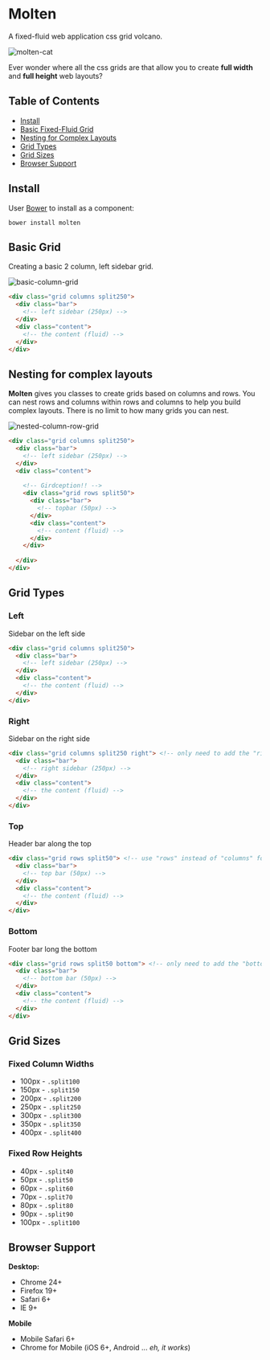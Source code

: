 # Molten

A fixed-fluid web application css grid volcano.

![molten-cat](https://f.cloud.github.com/assets/974723/353520/d3d5e8c4-a083-11e2-92d4-0b10d4fe6313.jpg)

Ever wonder where all the css grids are that allow you to create **full width** and **full height** web layouts?

## Table of Contents
* [Install](https://github.com/scottcorgan/molten/blob/master/README.md#install)
* [Basic Fixed-Fluid Grid](https://github.com/scottcorgan/molten/blob/master/README.md#basic-grid)
* [Nesting for Complex Layouts](https://github.com/scottcorgan/molten/blob/master/README.md#nesting-for-complex-layouts)
* [Grid Types](https://github.com/scottcorgan/molten/blob/master/README.md#grid-types)
* [Grid Sizes](https://github.com/scottcorgan/molten/blob/master/README.md#grid-sizes)
* [Browser Support](https://github.com/scottcorgan/molten/blob/master/README.md#browser-support)

## Install

User [Bower](http://twitter.github.io/bower/) to install as a component:

```
bower install molten
```

## Basic Grid

Creating a basic 2 column, left sidebar grid.

![basic-column-grid](https://f.cloud.github.com/assets/974723/353676/4715cd64-a088-11e2-8e08-1ab2f555793e.gif)

```html
<div class="grid columns split250">
  <div class="bar">
    <!-- left sidebar (250px) -->
  </div>
  <div class="content">
    <!-- the content (fluid) -->
  </div>
</div>
```

## Nesting for complex layouts

**Molten** gives you classes to create grids based on columns and rows.
You can nest rows and columns within rows and columns to help you build complex layouts.
There is no limit to how many grids you can nest.

![nested-column-row-grid](https://f.cloud.github.com/assets/974723/353690/b219c26e-a088-11e2-9a21-dc14abd763b0.gif)

```html
<div class="grid columns split250">
  <div class="bar">
    <!-- left sidebar (250px) -->
  </div>
  <div class="content">
  
    <!-- Girdception!! -->
    <div class="grid rows split50">
      <div class="bar">
        <!-- topbar (50px) -->
      </div>
      <div class="content">
        <!-- content (fluid) -->
      </div>
    </div>
    
  </div>
</div>
```

## Grid Types

### Left

Sidebar on the left side

```html
<div class="grid columns split250">
  <div class="bar">
    <!-- left sidebar (250px) -->
  </div>
  <div class="content">
    <!-- the content (fluid) -->
  </div>
</div>
```

### Right

Sidebar on the right side

```html
<div class="grid columns split250 right"> <!-- only need to add the "right" class name -->
  <div class="bar">
    <!-- right sidebar (250px) -->
  </div>
  <div class="content">
    <!-- the content (fluid) -->
  </div>
</div>
```

### Top

Header bar along the top

```html
<div class="grid rows split50"> <!-- use "rows" instead of "columns" for a top bar -->
  <div class="bar">
    <!-- top bar (50px) -->
  </div>
  <div class="content">
    <!-- the content (fluid) -->
  </div>
</div>
```

### Bottom

Footer bar long the bottom

```html
<div class="grid rows split50 bottom"> <!-- only need to add the "bottom" class name -->
  <div class="bar">
    <!-- bottom bar (50px) -->
  </div>
  <div class="content">
    <!-- the content (fluid) -->
  </div>
</div>
```

## Grid Sizes

### Fixed Column Widths
* 100px - ` .split100 `
* 150px - ` .split150 `
* 200px - ` .split200 `
* 250px - ` .split250 `
* 300px - ` .split300 `
* 350px - ` .split350 `
* 400px - ` .split400 `

### Fixed Row Heights
* 40px - ` .split40 `
* 50px - ` .split50 `
* 60px - ` .split60 `
* 70px - ` .split70 `
* 80px - ` .split80 `
* 90px - ` .split90 `
* 100px - ` .split100 `

## Browser Support

**Desktop:**
* Chrome 24+
* Firefox 19+
* Safari 6+
* IE 9+

**Mobile**
* Mobile Safari 6+
* Chrome for Mobile (iOS 6+, Android ... *eh, it works*)
